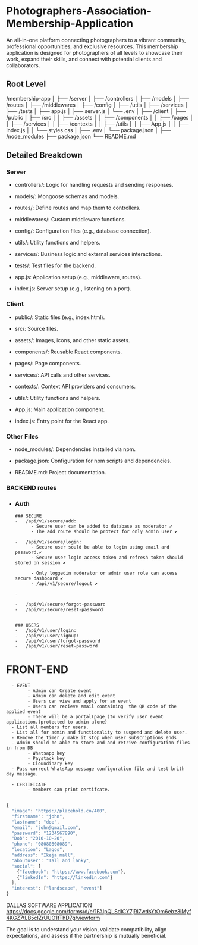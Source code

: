 # Photographers-Association-Membership-Application

An all-in-one platform connecting photographers to a vibrant community, professional opportunities, and exclusive resources. This membership application is designed for photographers of all levels to showcase their work, expand their skills, and connect with potential clients and collaborators.

## Root Level

/membership-app
│
├── /server
│ ├── /controllers
│ ├── /models
│ ├── /routes
│ ├── /middlewares
│ ├── /config
│ ├── /utils
│ ├── /services
│ ├── /tests
│ ├── app.js
│ ├── server.js
│ └── .env
│
├── /client
│ ├── /public
│ ├── /src
│ │ ├── /assets
│ │ ├── /components
│ │ ├── /pages
│ │ ├── /services
│ │ ├── /contexts
│ │ ├── /utils
│ │ ├── App.js
│ │ ├── index.js
│ │ └── styles.css
│ ├── .env
│ └── package.json
│
├── /node_modules
├── package.json
└── README.md

## Detailed Breakdown

### Server

- controllers/: Logic for handling requests and sending responses.

- models/: Mongoose schemas and models.

- routes/: Define routes and map them to controllers.

- middlewares/: Custom middleware functions.

- config/: Configuration files (e.g., database connection).

- utils/: Utility functions and helpers.

- services/: Business logic and external services interactions.

- tests/: Test files for the backend.

- app.js: Application setup (e.g., middleware, routes).

- index.js: Server setup (e.g., listening on a port).

### Client

- public/: Static files (e.g., index.html).

- src/: Source files.

- assets/: Images, icons, and other static assets.

- components/: Reusable React components.

- pages/: Page components.

- services/: API calls and other services.

- contexts/: Context API providers and consumers.

- utils/: Utility functions and helpers.

- App.js: Main application component.

- index.js: Entry point for the React app.

### Other Files

- node_modules/: Dependencies installed via npm.

- package.json: Configuration for npm scripts and dependencies.

- README.md: Project documentation.

### BACKEND routes

- ### Auth

      ### SECURE
      -   /api/v1/secure/add:
            - Secure user can be added to database as moderator ✔️
            - The add route should be protect for only admin user ✔️

      -   /api/v1/secure/login:
            - Secure user sould be able to login using email and password.✔️
            - Secure user login access token and refresh token should stored on session ✔️

            - Only loggedin moderator or admin user role can access secure dashboard ✔️
            - /api/v1/secure/logout ✔️

      -

      -   /api/v1/secure/forgot-password
      -   /api/v1/secure/reset-password


      ### USERS
      -   /api/v1/user/login:
      -   /api/v1/user/signup:
      -   /api/v1/user/forgot-password
      -   /api/v1/user/reset-password

# FRONT-END

      - EVENT
            - Admin can Create event
            - Admin can delete and edit event
            - Users can view and apply for an event
            - Users can recieve email containing  the QR code of the applied event
            - There will be a portal(page )to verify user event application.(protected to admin alone)
      - List all members for users.
      - List all for admin and functionality to suspend and delete user.
      - Remove the timer / make it stop when user subscriptions ends
      - Admin should be able to store and and retrive configuration files in from DB
            - Whatsapp key
            - Paystack key
            - Cloundinary key
      - Pass correct WhatsApp message configuration file and test brith day message.

      - CERTIFICATE
            - members can print certifcate.

<!-- https://www.linkedin.com/pulse/software-testing-101-beginners-guide-types-techniques-wgphc/ -->

```js

{
  "image": "https://placehold.co/400",
  "firstname": "john",
  "lastname": "doe",
  "email": "john@gmail.com",
  "password": "1234567890",
  "Dob": "2010-10-20",
  "phone": "08080808089",
  "location": "Lagos",
  "address": "Ikeja mall",
  "aboutuser": "Tall and lanky",
  "social": [
    {"facebook": "https://www.facebook.com"},
    {"linkedIn": "https://linkedin.com"}
  ],
  "interest": ["landscape", "event"]
}

```

DALLAS SOFTWARE APPLICATION
https://docs.google.com/forms/d/e/1FAIpQLSdICY7jRl7wdsYtOm6ebz3iMyf4KGZ7tLB5cIZrUUO1tThD7g/viewform

The goal is to understand your vision, validate compatibility, align expectations, and assess if the partnership is mutually beneficial.
